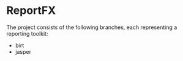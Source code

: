 # ReportFX

The project consists of the following branches, each representing a reporting toolkit:


* birt
* jasper
